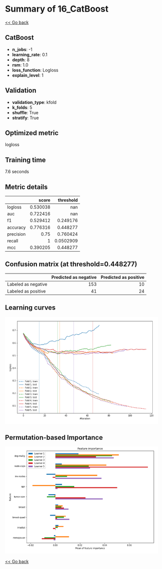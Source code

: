 # Summary of 16_CatBoost

[<< Go back](../README.md)


## CatBoost
- **n_jobs**: -1
- **learning_rate**: 0.1
- **depth**: 8
- **rsm**: 1.0
- **loss_function**: Logloss
- **explain_level**: 1

## Validation
 - **validation_type**: kfold
 - **k_folds**: 5
 - **shuffle**: True
 - **stratify**: True

## Optimized metric
logloss

## Training time

7.6 seconds

## Metric details
|           |    score |   threshold |
|:----------|---------:|------------:|
| logloss   | 0.530038 | nan         |
| auc       | 0.722416 | nan         |
| f1        | 0.529412 |   0.249176  |
| accuracy  | 0.776316 |   0.448277  |
| precision | 0.75     |   0.760424  |
| recall    | 1        |   0.0502909 |
| mcc       | 0.390205 |   0.448277  |


## Confusion matrix (at threshold=0.448277)
|                     |   Predicted as negative |   Predicted as positive |
|:--------------------|------------------------:|------------------------:|
| Labeled as negative |                     153 |                      10 |
| Labeled as positive |                      41 |                      24 |

## Learning curves
![Learning curves](learning_curves.png)

## Permutation-based Importance
![Permutation-based Importance](permutation_importance.png)

[<< Go back](../README.md)
